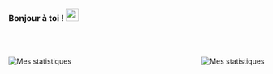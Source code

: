 
### Bonjour à toi ! <img src="https://media.giphy.com/media/hvRJCLFzcasrR4ia7z/giphy.gif" width="25px">

<br>
<br>
<br>

<img align="right" alt="Mes statistiques" src="https://github-readme-stats.vercel.app/api?username=laybraid&show_icons=true&hide_border=true" />

<img align="left" alt="Mes statistiques" src="https://github-readme-stats.vercel.app/api/top-langs/?username=laybraid&show_icons=true&hide_border=true" />
